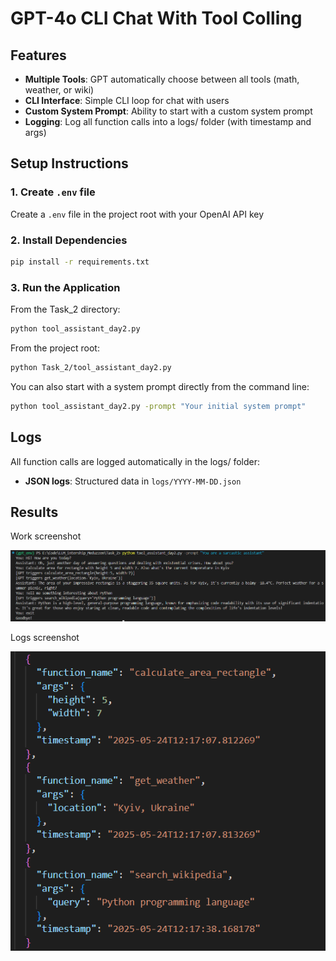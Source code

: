 # GPT-4o CLI Chat With Tool Colling

## Features

- **Multiple Tools**: GPT automatically choose between all tools (math, weather, or wiki)
- **CLI Interface**: Simple CLI loop for chat with users
- **Custom System Prompt**: Ability to start with a custom system prompt
- **Logging**: Log all function calls into a logs/ folder (with timestamp and args)

## Setup Instructions

### 1. Create `.env` file

Create a `.env` file in the project root with your OpenAI API key

### 2. Install Dependencies

```bash
pip install -r requirements.txt
```

### 3. Run the Application

From the Task_2 directory:

```bash
python tool_assistant_day2.py
```

From the project root:

```bash
python Task_2/tool_assistant_day2.py
```

You can also start with a system prompt directly from the command line:
```bash
python tool_assistant_day2.py -prompt "Your initial system prompt"
```

## Logs

All function calls are logged automatically in the logs/ folder:
- **JSON logs**: Structured data in `logs/YYYY-MM-DD.json`


## Results

Work screenshot

![cli_screenshot](screenshots/case_1.png)

Logs screenshot

![logs screenshot](screenshots/log.png)
